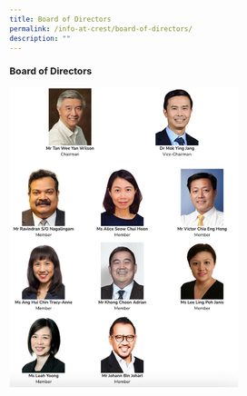```yaml
---
title: Board of Directors
permalink: /info-at-crest/board-of-directors/
description: ""
---
```

### Board of Directors

<img style="width:80%" src="/images/directors.png">